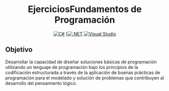 <div align="center">
  
  # EjerciciosFundamentos de Programación
  
  [![C#](https://custom-icon-badges.demolab.com/badge/C%23-%23239120.svg?logo=cshrp&logoColor=white)](#)
  [[![.NET](https://img.shields.io/badge/.NET-512BD4?logo=dotnet&logoColor=fff)](#)
  [![Visual Studio](https://custom-icon-badges.demolab.com/badge/Visual%20Studio-5C2D91.svg?&logo=visual-studio&logoColor=white)](#)
  
</div>


## Objetivo
Desarrollar la capacidad de diseñar soluciones básicas de programación utilizando un lenguaje de programación bajo los principios de la codificación estructurada a través de la aplicación de buenas prácticas de programación para el modelado y solución de problemas que contribuyen al desarrollo del pensamiento lógico. 

